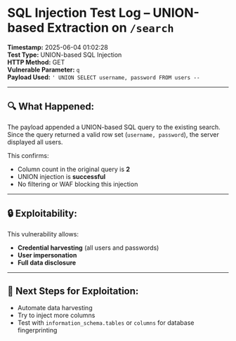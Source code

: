 
# SQL Injection Test Log – UNION-based Extraction on `/search`

**Timestamp:** 2025-06-04 01:02:28  
**Test Type:** UNION-based SQL Injection  
**HTTP Method:** GET  
**Vulnerable Parameter:** `q`  
**Payload Used:** `' UNION SELECT username, password FROM users -- `

---

## 🔍 What Happened:

The payload appended a UNION-based SQL query to the existing search. Since the query returned a valid row set (`username, password`), the server displayed all users.

This confirms:
- Column count in the original query is **2**
- UNION injection is **successful**
- No filtering or WAF blocking this injection

---

## 🔒 Exploitability:

This vulnerability allows:
- **Credential harvesting** (all users and passwords)
- **User impersonation**
- **Full data disclosure**

---

## 🧠 Next Steps for Exploitation:

- Automate data harvesting
- Try to inject more columns
- Test with `information_schema.tables` or `columns` for database fingerprinting

